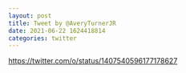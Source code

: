 ```yaml
--- 
layout: post 
title: Tweet by @AveryTurnerJR 
date: 2021-06-22 1624418814 
categories: twitter 
--- 
```

https://twitter.com/o/status/1407540596177178627